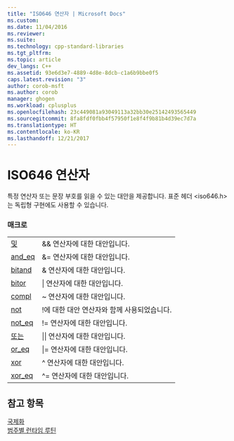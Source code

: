 ```yaml
---
title: "ISO646 연산자 | Microsoft Docs"
ms.custom: 
ms.date: 11/04/2016
ms.reviewer: 
ms.suite: 
ms.technology: cpp-standard-libraries
ms.tgt_pltfrm: 
ms.topic: article
dev_langs: C++
ms.assetid: 93e6d3e7-4889-4d8e-8dcb-c1a6b9bbe0f5
caps.latest.revision: "3"
author: corob-msft
ms.author: corob
manager: ghogen
ms.workload: cplusplus
ms.openlocfilehash: 23c449081a93049113a32bb30e25142493565449
ms.sourcegitcommit: 8fa8fdf0fbb4f57950f1e8f4f9b81b4d39ec7d7a
ms.translationtype: HT
ms.contentlocale: ko-KR
ms.lasthandoff: 12/21/2017
---
```

# <a name="iso646-operators"></a>ISO646 연산자
특정 연산자 또는 문장 부호를 읽을 수 있는 대안을 제공합니다. 표준 헤더 \<iso646.h>는 독립형 구현에도 사용할 수 있습니다.  
  
### <a name="macros"></a>매크로  
  
|||  
|-|-|  
|[및](../c-runtime-library/reference/and.md)|&& 연산자에 대한 대안입니다.|  
|[and_eq](../c-runtime-library/reference/and-eq.md)|&= 연산자에 대한 대안입니다.|  
|[bitand](../c-runtime-library/reference/bitand.md)|& 연산자에 대한 대안입니다.|  
|[bitor](../c-runtime-library/reference/bitor.md)|&#124; 연산자에 대한 대안입니다.|  
|[compl](../c-runtime-library/reference/compl.md)|~ 연산자에 대한 대안입니다.|  
|[not](../c-runtime-library/reference/not.md)|!에 대한 대안 연산자와 함께 사용되었습니다.|  
|[not_eq](../c-runtime-library/reference/not-eq.md)|!= 연산자에 대한 대안입니다.|  
|[또는](../c-runtime-library/reference/or.md)|&#124;&#124; 연산자에 대한 대안입니다.|  
|[or_eq](../c-runtime-library/reference/or-eq.md)|&#124;= 연산자에 대한 대안입니다.|  
|[xor](../c-runtime-library/reference/xor.md)|^ 연산자에 대한 대안입니다.|  
|[xor_eq](../c-runtime-library/reference/xor-eq.md)|^= 연산자에 대한 대안입니다.|  
  
## <a name="see-also"></a>참고 항목  
 [국제화](../c-runtime-library/internationalization.md)   
 [범주별 런타임 루틴](../c-runtime-library/run-time-routines-by-category.md)